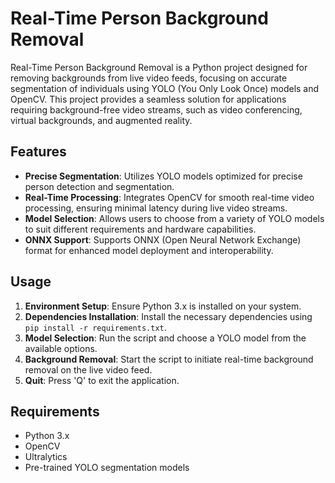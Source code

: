 # Real-Time Person Background Removal

Real-Time Person Background Removal is a Python project designed for removing backgrounds from live video feeds, focusing on accurate segmentation of individuals using YOLO (You Only Look Once) models and OpenCV. This project provides a seamless solution for applications requiring background-free video streams, such as video conferencing, virtual backgrounds, and augmented reality.

## Features

- **Precise Segmentation**: Utilizes YOLO models optimized for precise person detection and segmentation.
- **Real-Time Processing**: Integrates OpenCV for smooth real-time video processing, ensuring minimal latency during live video streams.
- **Model Selection**: Allows users to choose from a variety of YOLO models to suit different requirements and hardware capabilities.
- **ONNX Support**: Supports ONNX (Open Neural Network Exchange) format for enhanced model deployment and interoperability.

## Usage

1. **Environment Setup**: Ensure Python 3.x is installed on your system.
2. **Dependencies Installation**: Install the necessary dependencies using `pip install -r requirements.txt`.
3. **Model Selection**: Run the script and choose a YOLO model from the available options.
4. **Background Removal**: Start the script to initiate real-time background removal on the live video feed.
5. **Quit**: Press 'Q' to exit the application.

## Requirements

- Python 3.x
- OpenCV
- Ultralytics
- Pre-trained YOLO segmentation models
